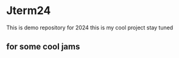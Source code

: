 # Jterm24
This is demo repository for 2024
this  is my cool project 
stay tuned 
## for some cool jams
